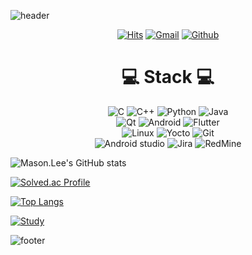 ![header](https://capsule-render.vercel.app/api?type=waving&theme=onedark&height=300&section=header&text=Mason%20Lee's%20Github&fontSize=90)

<!-- link -->
<div align=center>

[![Hits](https://hits.seeyoufarm.com/api/count/incr/badge.svg?url=https%3A%2F%2Fgithub.com%2Ftom910903&count_bg=%2379C83D&title_bg=%23555555&icon=awesomelists.svg&icon_color=%23E7E7E7&title=hits&edge_flat=false)](https://hits.seeyoufarm.com)
[![Gmail](https://img.shields.io/badge/Mail-EA4335?style=flat&logo=Gmail&logoColor=white)](mailto:tom910903@gmail.com)
[![Github](https://img.shields.io/badge/GitHub-181717?style=flat&logo=GitHub&logoColor=white)](https://github.com/tom910903)

</div>

<div align=center>
<H1>💻 Stack 💻</H1>

![C](https://img.shields.io/badge/C-A8B9CC?style=for-the-badge&logo=C&logoColor=white)
![C++](https://img.shields.io/badge/C++-00599C?style=for-the-badge&logo=c%2B%2B&logoColor=white)
![Python](https://img.shields.io/badge/Python-3776AB?style=for-the-badge&logo=python&logoColor=white)
![Java](https://img.shields.io/badge/Java-007396?style=for-the-badge&logo=java&logoColor=white)  
![Qt](https://img.shields.io/badge/Qt-41CD52?style=for-the-badge&logo=Qt&logoColor=white)
![Android](https://img.shields.io/badge/Android-3DDC84?style=for-the-badge&logo=android&logoColor=white)
![Flutter](https://img.shields.io/badge/flutter-02569B?style=for-the-badge&logo=flutter&logoColor=white)  
![Linux](https://img.shields.io/badge/linux-FCC624?style=for-the-badge&logo=linux&logoColor=black)
![Yocto](https://img.shields.io/badge/yocto-FFFFFF?style=for-the-badge&logo=yocto&logoColor=white)
![Git](https://img.shields.io/badge/git-F05032?style=for-the-badge&logo=git&logoColor=white)  
![Android studio](https://img.shields.io/badge/Android%20Studio-3DDC84?style=for-the-badge&logo=AndroidStudio&logoColor=white)
![Jira](https://img.shields.io/badge/jira-0052CC?style=for-the-badge&logo=jira&logoColor=white)
![RedMine](https://img.shields.io/badge/redmine-B32024?style=for-the-badge&logo=redmine&logoColor=white)
</div>

![Mason.Lee's GitHub stats](https://github-readme-stats.vercel.app/api?username=tom910903&show_icons=true&theme=onedark)

[![Solved.ac Profile](http://mazassumnida.wtf/api/generate_badge?boj=tom910903)](https://solved.ac/profile/tom910903)

[![Top Langs](https://github-readme-stats.vercel.app/api/top-langs/?username=tom910903&layout=compact&theme=onedark)](https://github.com/tom910903)

[![Study](https://github-readme-stats.vercel.app/api/pin/?username=tom910903&repo=Study&theme=onedark)](https://github.com/tom910903/Study)


<!--
https://kimasill.tistory.com/4

https://dohyeon.dev/article/decorating-github-profile/
https://80000coding.oopy.io/865f4b2a-5198-49e8-a173-0f893a4fed45
https://dohyeon.dev/article/decorating-github-profile/
https://velog.io/@woo0_hooo/Github-github-profile-간지나게-꾸미기
https://pgmjun.tistory.com/21
https://yoon990.tistory.com/38



https://blog.cowkite.com/blog/2102241544/



https://www.emojicopy.com
-->

![footer](https://capsule-render.vercel.app/api?type=waving&theme=onedark&height=300&section=footer)
